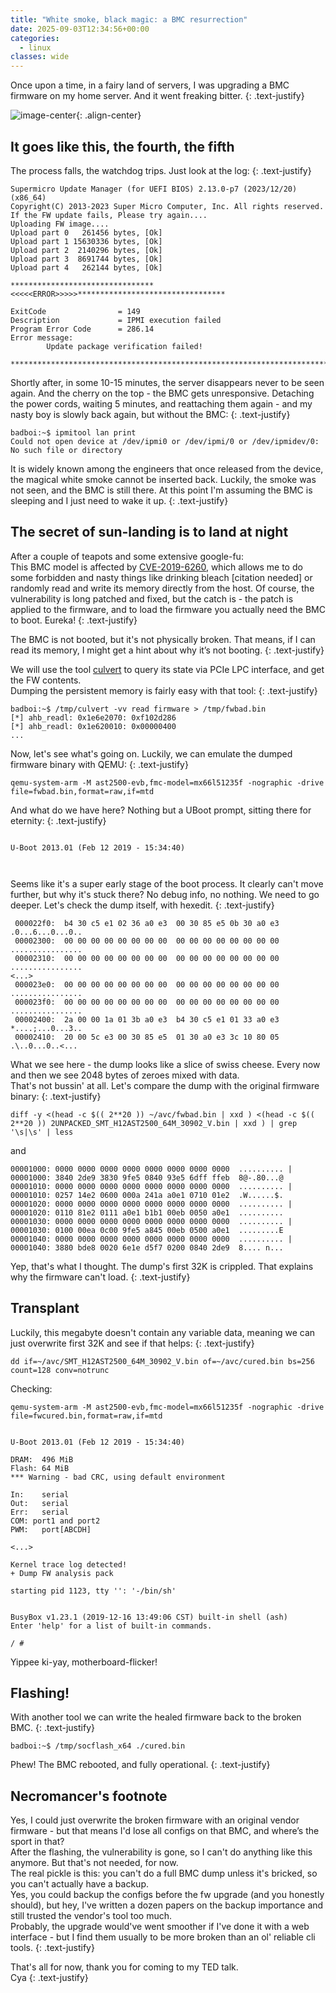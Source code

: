 ```yaml
---
title: "White smoke, black magic: a BMC resurrection"
date: 2025-09-03T12:34:56+00:00
categories:
  - linux
classes: wide
---
```


Once upon a time, in a fairy land of servers, I was upgrading a BMC firmware on my home server. And it went freaking bitter.
{: .text-justify}

![image-center](/assets/images/bmc_0.png){: .align-center}

## It goes like this, the fourth, the fifth
The process falls, the watchdog trips. Just look at the log:
{: .text-justify}

```
Supermicro Update Manager (for UEFI BIOS) 2.13.0-p7 (2023/12/20) (x86_64)
Copyright(C) 2013-2023 Super Micro Computer, Inc. All rights reserved.
If the FW update fails, Please try again....
Uploading FW image....
Upload part 0   261456 bytes, [Ok]   
Upload part 1 15630336 bytes, [Ok]   
Upload part 2  2140296 bytes, [Ok]   
Upload part 3  8691744 bytes, [Ok]   
Upload part 4   262144 bytes, [Ok]   

********************************<<<<<ERROR>>>>>*********************************

ExitCode                = 149
Description             = IPMI execution failed
Program Error Code      = 286.14
Error message:
        Update package verification failed!

********************************************************************************
```

Shortly after, in some 10-15 minutes, the server disappears never to be seen again. And the cherry on the top - the BMC gets unresponsive. Detaching the power cords, waiting 5 minutes, and reattaching them again - and my nasty boy is slowly back again, but without the BMC:
{: .text-justify}

```
badboi:~$ ipmitool lan print
Could not open device at /dev/ipmi0 or /dev/ipmi/0 or /dev/ipmidev/0: No such file or directory
```
It is widely known among the engineers that once released from the device, the magical white smoke cannot be inserted back. Luckily, the smoke was not seen, and the BMC is still there. At this point I'm assuming the BMC is sleeping and I just need to wake it up.
{: .text-justify} 


## The secret of sun-landing is to land at night
After a couple of teapots and some extensive google-fu:<br>
This BMC model is affected by [CVE-2019-6260](https://blog.cloudflare.com/bmc-vuln/), which allows me to do some forbidden and nasty things like drinking bleach \[citation needed\] or randomly read and write its memory directly from the host. Of course, the vulnerability is long patched and fixed, but the catch is - the patch is applied to the firmware, and to load the firmware you actually need the BMC to boot. Eureka!
{: .text-justify}

The BMC is not booted, but it's not physically broken. That means, if I can read its memory, I might get a hint about why it’s not booting.
{: .text-justify}

We will use the tool [culvert](https://github.com/amboar/culvert) to query its state via PCIe LPC interface, and get the FW contents.<br>
Dumping the persistent memory is fairly easy with that tool:
{: .text-justify}
```
badboi:~$ /tmp/culvert -vv read firmware > /tmp/fwbad.bin
[*] ahb_readl: 0x1e6e2070: 0xf102d286
[*] ahb_readl: 0x1e620010: 0x00000400
...
```

Now, let's see what's going on. Luckily, we can emulate the dumped firmware binary with QEMU:
{: .text-justify}
```
qemu-system-arm -M ast2500-evb,fmc-model=mx66l51235f -nographic -drive file=fwbad.bin,format=raw,if=mtd
```
And what do we have here? Nothing but a UBoot prompt, sitting there for eternity:
{: .text-justify}

```

U-Boot 2013.01 (Feb 12 2019 - 15:34:40)



```

Seems like it's a super early stage of the boot process. It clearly can't move further, but why it's stuck there? No debug info, no nothing. We need to go deeper. Let's check the dump itself, with hexedit.
{: .text-justify}

```
 000022f0:  b4 30 c5 e1 02 36 a0 e3  00 30 85 e5 0b 30 a0 e3  .0...6...0...0..
 00002300:  00 00 00 00 00 00 00 00  00 00 00 00 00 00 00 00  ................
 00002310:  00 00 00 00 00 00 00 00  00 00 00 00 00 00 00 00  ................
<...>
 000023e0:  00 00 00 00 00 00 00 00  00 00 00 00 00 00 00 00  ................
 000023f0:  00 00 00 00 00 00 00 00  00 00 00 00 00 00 00 00  ................
 00002400:  2a 00 00 1a 01 3b a0 e3  b4 30 c5 e1 01 33 a0 e3  *....;...0...3..
 00002410:  20 00 5c e3 00 30 85 e5  01 30 a0 e3 3c 10 80 05   .\..0...0..<...

```

What we see here - the dump looks like a slice of swiss cheese. Every now and then we see 2048 bytes of zeroes mixed with data. <br>
That's not bussin' at all. Let's compare the dump with the original firmware binary:
{: .text-justify}

```
diff -y <(head -c $(( 2**20 )) ~/avc/fwbad.bin | xxd ) <(head -c $(( 2**20 )) 2UNPACKED_SMT_H12AST2500_64M_30902_V.bin | xxd ) | grep '\s|\s' | less
```
and
```
00001000: 0000 0000 0000 0000 0000 0000 0000 0000  .......... | 00001000: 3840 2de9 3830 9fe5 0840 93e5 6dff ffeb  8@-.80...@
00001010: 0000 0000 0000 0000 0000 0000 0000 0000  .......... | 00001010: 0257 14e2 0600 000a 241a a0e1 0710 01e2  .W......$.
00001020: 0000 0000 0000 0000 0000 0000 0000 0000  .......... | 00001020: 0110 81e2 0111 a0e1 b1b1 00eb 0050 a0e1  ..........
00001030: 0000 0000 0000 0000 0000 0000 0000 0000  .......... | 00001030: 0100 00ea 0c00 9fe5 a845 00eb 0500 a0e1  .........E
00001040: 0000 0000 0000 0000 0000 0000 0000 0000  .......... | 00001040: 3880 bde8 0020 6e1e d5f7 0200 0840 2de9  8.... n...

```
Yep, that's what I thought. The dump's first 32K is crippled. That explains why the firmware can't load.
{: .text-justify} 


## Transplant
Luckily, this megabyte doesn't contain any variable data, meaning we can just overwrite first 32K and see if that helps:
{: .text-justify}
```
dd if=~/avc/SMT_H12AST2500_64M_30902_V.bin of=~/avc/cured.bin bs=256 count=128 conv=notrunc
```

Checking:
```
qemu-system-arm -M ast2500-evb,fmc-model=mx66l51235f -nographic -drive file=fwcured.bin,format=raw,if=mtd
```

```

U-Boot 2013.01 (Feb 12 2019 - 15:34:40)

DRAM:  496 MiB
Flash: 64 MiB
*** Warning - bad CRC, using default environment

In:    serial
Out:   serial
Err:   serial
COM: port1 and port2
PWM:   port[ABCDH]

<...>

Kernel trace log detected!
+ Dump FW analysis pack

starting pid 1123, tty '': '-/bin/sh'


BusyBox v1.23.1 (2019-12-16 13:49:06 CST) built-in shell (ash)
Enter 'help' for a list of built-in commands.

/ # 
```

Yippee ki-yay, motherboard-flicker! 

## Flashing!
With another tool we can write the healed firmware back to the broken BMC. 
{: .text-justify}
```
badboi:~$ /tmp/socflash_x64 ./cured.bin 
```

Phew! The BMC rebooted, and fully operational. 
{: .text-justify}

## Necromancer's footnote
Yes, I could just overwrite the broken firmware with an original vendor firmware - but that means I'd lose all configs on that BMC, and where’s the sport in that?<br>
After the flashing, the vulnerability is gone, so I can't do anything like this anymore. But that's not needed, for now.<br>
The real pickle is this: you can't do a full BMC dump unless it's bricked, so you can't actually have a backup.<br>
Yes, you could backup the configs before the fw upgrade (and you honestly should), but hey, I've written a dozen papers on the backup importance and still trusted the vendor's tool too much. <br>
Probably, the upgrade would've went smoother if I've done it with a web interface - but I find them usually to be more broken than an ol' reliable cli tools.
{: .text-justify}

That's all for now, thank you for coming to my TED talk.<br>
Cya
{: .text-justify}
